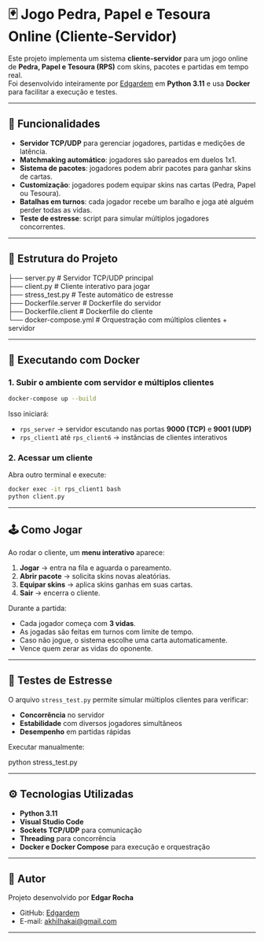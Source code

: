 
# 🃏 Jogo Pedra, Papel e Tesoura Online (Cliente-Servidor)

Este projeto implementa um sistema **cliente-servidor** para um jogo online de **Pedra, Papel e Tesoura (RPS)** com skins, pacotes e partidas em tempo real.  
Foi desenvolvido inteiramente por [Edgardem](https://github.com/Edgardem) em **Python 3.11** e usa **Docker** para facilitar a execução e testes.

---

## 🚀 Funcionalidades

- **Servidor TCP/UDP** para gerenciar jogadores, partidas e medições de latência.  
- **Matchmaking automático**: jogadores são pareados em duelos 1x1.  
- **Sistema de pacotes**: jogadores podem abrir pacotes para ganhar skins de cartas.  
- **Customização**: jogadores podem equipar skins nas cartas (Pedra, Papel ou Tesoura).  
- **Batalhas em turnos**: cada jogador recebe um baralho e joga até alguém perder todas as vidas.  
- **Teste de estresse**: script para simular múltiplos jogadores concorrentes.

---

## 📂 Estrutura do Projeto

├── server.py             # Servidor TCP/UDP principal <br> 
├── client.py             # Cliente interativo para jogar <br>
├── stress\_test.py        # Teste automático de estresse <br>
├── Dockerfile.server     # Dockerfile do servidor <br>
├── Dockerfile.client     # Dockerfile do cliente <br>
└── docker-compose.yml    # Orquestração com múltiplos clientes + servidor <br>

---

## 🐳 Executando com Docker

### 1. Subir o ambiente com servidor e múltiplos clientes
```bash
docker-compose up --build
````

Isso iniciará:

* `rps_server` → servidor escutando nas portas **9000 (TCP)** e **9001 (UDP)**
* `rps_client1` até `rps_client6` → instâncias de clientes interativos

### 2. Acessar um cliente

Abra outro terminal e execute:

```bash
docker exec -it rps_client1 bash
python client.py
```

---

## 🕹️ Como Jogar

Ao rodar o cliente, um **menu interativo** aparece:

1. **Jogar** → entra na fila e aguarda o pareamento.
2. **Abrir pacote** → solicita skins novas aleatórias.
3. **Equipar skins** → aplica skins ganhas em suas cartas.
4. **Sair** → encerra o cliente.

Durante a partida:

* Cada jogador começa com **3 vidas**.
* As jogadas são feitas em turnos com limite de tempo.
* Caso não jogue, o sistema escolhe uma carta automaticamente.
* Vence quem zerar as vidas do oponente.

---

## 🧪 Testes de Estresse

O arquivo `stress_test.py` permite simular múltiplos clientes para verificar:

* **Concorrência** no servidor
* **Estabilidade** com diversos jogadores simultâneos
* **Desempenho** em partidas rápidas

Executar manualmente:


python stress_test.py

---

## ⚙️ Tecnologias Utilizadas

* **Python 3.11**
* **Visual Studio Code** 
* **Sockets TCP/UDP** para comunicação
* **Threading** para concorrência
* **Docker e Docker Compose** para execução e orquestração

---

## 📜 Autor

Projeto desenvolvido por **Edgar Rocha**

* GitHub: [Edgardem](https://github.com/Edgardem)
* E-mail: [akhilhakai@gmail.com](mailto:akhilhakai@gmail.com)

---
